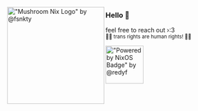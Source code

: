 <!-- markdownlint-disable MD041 MD033 -->

<img
    align="left"
    src="assets/mushroom-nix.png"
    alt='"Mushroom Nix Logo" by @fsnkty'
    width="225"
/>

### Hello 👋

feel free to reach out ›:3 <br>
<sub>🏳️‍⚧️ trans rights are human rights! 🏳️‍⚧️ <br></sub>

<img
    align="left"
    src="assets/nixos-badge.gif"
    alt='"Powered by NixOS Badge" by @redyf'
    width="88"
/>
